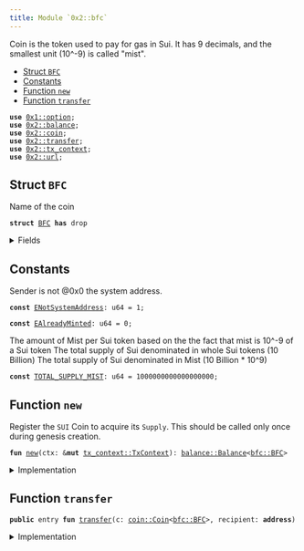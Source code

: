 ```yaml
---
title: Module `0x2::bfc`
---
```


Coin<BFC> is the token used to pay for gas in Sui.
It has 9 decimals, and the smallest unit (10^-9) is called "mist".


-  [Struct `BFC`](#0x2_bfc_BFC)
-  [Constants](#@Constants_0)
-  [Function `new`](#0x2_bfc_new)
-  [Function `transfer`](#0x2_bfc_transfer)


<pre><code><b>use</b> <a href="../move-stdlib/option.md#0x1_option">0x1::option</a>;
<b>use</b> <a href="../sui-framework/balance.md#0x2_balance">0x2::balance</a>;
<b>use</b> <a href="../sui-framework/coin.md#0x2_coin">0x2::coin</a>;
<b>use</b> <a href="../sui-framework/transfer.md#0x2_transfer">0x2::transfer</a>;
<b>use</b> <a href="../sui-framework/tx_context.md#0x2_tx_context">0x2::tx_context</a>;
<b>use</b> <a href="../sui-framework/url.md#0x2_url">0x2::url</a>;
</code></pre>



<a name="0x2_bfc_BFC"></a>

## Struct `BFC`

Name of the coin


<pre><code><b>struct</b> <a href="../sui-framework/bfc.md#0x2_bfc_BFC">BFC</a> <b>has</b> drop
</code></pre>



<details>
<summary>Fields</summary>


<dl>
<dt>
<code>dummy_field: bool</code>
</dt>
<dd>

</dd>
</dl>


</details>

<a name="@Constants_0"></a>

## Constants


<a name="0x2_bfc_ENotSystemAddress"></a>

Sender is not @0x0 the system address.


<pre><code><b>const</b> <a href="../sui-framework/bfc.md#0x2_bfc_ENotSystemAddress">ENotSystemAddress</a>: u64 = 1;
</code></pre>



<a name="0x2_bfc_EAlreadyMinted"></a>



<pre><code><b>const</b> <a href="../sui-framework/bfc.md#0x2_bfc_EAlreadyMinted">EAlreadyMinted</a>: u64 = 0;
</code></pre>



<a name="0x2_bfc_TOTAL_SUPPLY_MIST"></a>

The amount of Mist per Sui token based on the the fact that mist is
10^-9 of a Sui token
The total supply of Sui denominated in whole Sui tokens (10 Billion)
The total supply of Sui denominated in Mist (10 Billion * 10^9)


<pre><code><b>const</b> <a href="../sui-framework/bfc.md#0x2_bfc_TOTAL_SUPPLY_MIST">TOTAL_SUPPLY_MIST</a>: u64 = 1000000000000000000;
</code></pre>



<a name="0x2_bfc_new"></a>

## Function `new`

Register the <code>SUI</code> Coin to acquire its <code>Supply</code>.
This should be called only once during genesis creation.


<pre><code><b>fun</b> <a href="../sui-framework/bfc.md#0x2_bfc_new">new</a>(ctx: &<b>mut</b> <a href="../sui-framework/tx_context.md#0x2_tx_context_TxContext">tx_context::TxContext</a>): <a href="../sui-framework/balance.md#0x2_balance_Balance">balance::Balance</a>&lt;<a href="../sui-framework/bfc.md#0x2_bfc_BFC">bfc::BFC</a>&gt;
</code></pre>



<details>
<summary>Implementation</summary>


<pre><code><b>fun</b> <a href="../sui-framework/bfc.md#0x2_bfc_new">new</a>(ctx: &<b>mut</b> TxContext): Balance&lt;<a href="../sui-framework/bfc.md#0x2_bfc_BFC">BFC</a>&gt; {
    <b>assert</b>!(<a href="../sui-framework/tx_context.md#0x2_tx_context_sender">tx_context::sender</a>(ctx) == @0x0, <a href="../sui-framework/bfc.md#0x2_bfc_ENotSystemAddress">ENotSystemAddress</a>);
    <b>assert</b>!(<a href="../sui-framework/tx_context.md#0x2_tx_context_epoch">tx_context::epoch</a>(ctx) == 0, <a href="../sui-framework/bfc.md#0x2_bfc_EAlreadyMinted">EAlreadyMinted</a>);

    <b>let</b> (<a href="../bfc-system/treasury.md#0xc8_treasury">treasury</a>, metadata) = <a href="../sui-framework/coin.md#0x2_coin_create_currency">coin::create_currency</a>(
        <a href="../sui-framework/bfc.md#0x2_bfc_BFC">BFC</a>{},
        9,
        b"<a href="../sui-framework/bfc.md#0x2_bfc_BFC">BFC</a>",
        b"Bfc",
        // TODO: add appropriate description and logo <a href="../sui-framework/url.md#0x2_url">url</a>
        b"",
        <a href="../move-stdlib/option.md#0x1_option_none">option::none</a>(),
        ctx
    );
    <a href="../sui-framework/transfer.md#0x2_transfer_public_freeze_object">transfer::public_freeze_object</a>(metadata);
    <b>let</b> <b>mut</b> supply = <a href="../sui-framework/coin.md#0x2_coin_treasury_into_supply">coin::treasury_into_supply</a>(<a href="../bfc-system/treasury.md#0xc8_treasury">treasury</a>);
    <b>let</b> total_sui = <a href="../sui-framework/balance.md#0x2_balance_increase_supply">balance::increase_supply</a>(&<b>mut</b> supply, <a href="../sui-framework/bfc.md#0x2_bfc_TOTAL_SUPPLY_MIST">TOTAL_SUPPLY_MIST</a>);
    <a href="../sui-framework/balance.md#0x2_balance_destroy_supply">balance::destroy_supply</a>(supply);
    total_sui
}
</code></pre>



</details>

<a name="0x2_bfc_transfer"></a>

## Function `transfer`



<pre><code><b>public</b> entry <b>fun</b> <a href="../sui-framework/transfer.md#0x2_transfer">transfer</a>(c: <a href="../sui-framework/coin.md#0x2_coin_Coin">coin::Coin</a>&lt;<a href="../sui-framework/bfc.md#0x2_bfc_BFC">bfc::BFC</a>&gt;, recipient: <b>address</b>)
</code></pre>



<details>
<summary>Implementation</summary>


<pre><code><b>public</b> entry <b>fun</b> <a href="../sui-framework/transfer.md#0x2_transfer">transfer</a>(c: <a href="../sui-framework/coin.md#0x2_coin_Coin">coin::Coin</a>&lt;<a href="../sui-framework/bfc.md#0x2_bfc_BFC">BFC</a>&gt;, recipient: <b>address</b>) {
    <a href="../sui-framework/transfer.md#0x2_transfer_public_transfer">transfer::public_transfer</a>(c, recipient)
}
</code></pre>



</details>
